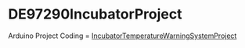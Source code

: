 # DE97290IncubatorProject
Arduino Project Coding =
[IncubatorTemperatureWarningSystemProject](https://www.tinkercad.com/things/gEmyBmV41e6-incubator/editel)
